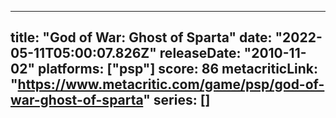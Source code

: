 
---
title: "God of War: Ghost of Sparta"
date: "2022-05-11T05:00:07.826Z"
releaseDate: "2010-11-02"
platforms: ["psp"]
score: 86
metacriticLink: "https://www.metacritic.com/game/psp/god-of-war-ghost-of-sparta"
series: []
---

